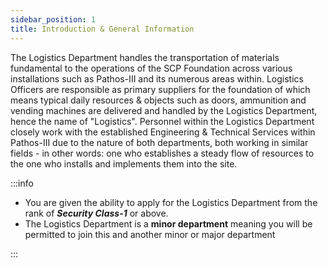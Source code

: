 ```yaml
---
sidebar_position: 1
title: Introduction & General Information
---
```

 The Logistics Department handles the transportation of materials fundamental to the operations of the SCP Foundation across various installations such as Pathos-III and its numerous areas within. Logistics Officers are responsible as primary suppliers for the foundation of which means typical daily resources & objects such as doors, ammunition and vending machines are delivered and handled by the Logistics Department, hence the name of "Logistics". Personnel within the Logistics Department closely work with the established Engineering & Technical Services within Pathos-III due to the nature of both departments, both working in similar fields - in other words: one who establishes a steady flow of resources to the one who installs and implements them into the site.

 :::info
 - You are given the ability to apply for the Logistics Department from the rank of ***Security Class-1*** or above.
 - The Logistics Department is a **minor department** meaning you will be permitted to join this and another minor or major department


 :::